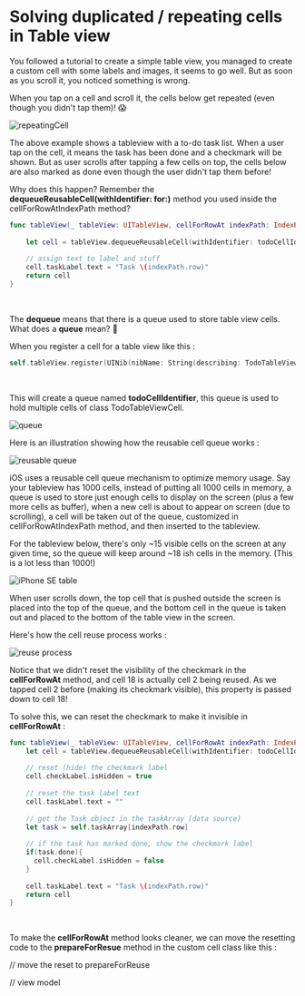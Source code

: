 # Solving duplicated / repeating cells in Table view



You followed a tutorial to create a simple table view, you managed to create a custom cell with some labels and images, it seems to go well. But as soon as you scroll it, you noticed something is wrong.



When you tap on a cell and scroll it, the cells below get repeated (even though you didn't tap them)! 😱



![repeatingCell](https://iosimage.s3.amazonaws.com/2018/41-solve-duplicated-cell/repeatingCell.gif)

The above example shows a tableview with a to-do task list. When a user tap on the cell, it means the task has been done and a checkmark will be shown. But as user scrolls after tapping a few cells on top, the cells below are also marked as done even though the user didn't tap them before!



Why does this happen? Remember the **dequeueReusableCell(withIdentifier: for:)** method you used inside the cellForRowAtIndexPath method?

```swift
func tableView(_ tableView: UITableView, cellForRowAt indexPath: IndexPath) -> UITableViewCell {
  
    let cell = tableView.dequeueReusableCell(withIdentifier: todoCellIdentifier, for: indexPath) as! TodoTableViewCell
    
    // assign text to label and stuff
    cell.taskLabel.text = "Task \(indexPath.row)"
    return cell
}
```

<br>



The **dequeue** means that there is a queue used to store table view cells. What does a **queue** mean? 🤔

When you register a cell for a table view like this : 

```swift
self.tableView.register(UINib(nibName: String(describing: TodoTableViewCell.self), bundle: nil), forCellReuseIdentifier: "todoCellIdentifier")
```

<br>

This will create a queue named **todoCellIdentifier**, this queue is used to hold multiple cells of class TodoTableViewCell.

![queue](https://iosimage.s3.amazonaws.com/2018/41-solve-duplicated-cell/newQueue.png)



Here is an illustration showing how the reusable cell queue works : 

![reusable queue](https://iosimage.s3.amazonaws.com/2018/41-solve-duplicated-cell/dequeue.png)



iOS uses a reusable cell queue mechanism to optimize memory usage. Say your tableview has 1000 cells, instead of putting all 1000 cells in memory, a queue is used to store just enough cells to display on the screen (plus a few more cells as buffer), when a new cell is about to appear on screen (due to scrolling), a cell will be taken out of the queue, customized in cellForRowAtIndexPath method, and then inserted to the tableview. 



For the tableview below, there's only ~15 visible cells on the screen at any given time, so the queue will keep around ~18 ish cells in the memory. (This is a lot less than 1000!)



![iPhone SE table](https://iosimage.s3.amazonaws.com/2018/41-solve-duplicated-cell/SETable.png)



When user scrolls down, the top cell that is pushed outside the screen is placed into the top of the queue, and the bottom cell in the queue is taken out and placed to the bottom of the table view in the screen.



Here's how the cell reuse process works : 

![reuse process](https://iosimage.s3.amazonaws.com/2018/41-solve-duplicated-cell/reuseProcess.png)

Notice that we didn't reset the visibility of the checkmark in the **cellForRowAt** method, and cell 18 is actually cell 2 being reused. As we tapped cell 2 before (making its checkmark visible), this property is passed down to cell 18!



To solve this, we can reset the checkmark to make it invisible in **cellForRowAt** : 

```swift
func tableView(_ tableView: UITableView, cellForRowAt indexPath: IndexPath) -> UITableViewCell {
    let cell = tableView.dequeueReusableCell(withIdentifier: todoCellIdentifier, for: indexPath) as! TodoTableViewCell
        
    // reset (hide) the checkmark label
    cell.checkLabel.isHidden = true
  
    // reset the task label text
    cell.taskLabel.text = ""
    
    // get the Task object in the taskArray (data source)
    let task = self.taskArray[indexPath.row]
    
    // if the task has marked done, show the checkmark label
    if(task.done){
      cell.checkLabel.isHidden = false
    }
  
    cell.taskLabel.text = "Task \(indexPath.row)"
    return cell
}
```

<br>



To make the **cellForRowAt** method looks cleaner, we can move the resetting code to the **prepareForResue** method in the custom cell class like this : 



 



// move the reset to prepareForReuse



// view model